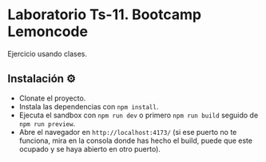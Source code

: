# Laboratorio Ts-11. Bootcamp Lemoncode

Ejercicio usando clases.

## Instalación ⚙️

- Clonate el proyecto.
- Instala las dependencias con `npm install`.
- Ejecuta el sandbox con `npm run dev` o primero `npm run build` seguido de `npm run preview`.
- Abre el navegador en `http://localhost:4173/` (si ese puerto no te funciona, mira en la consola donde has hecho el build, puede que este ocupado y se haya abierto en otro puerto).
